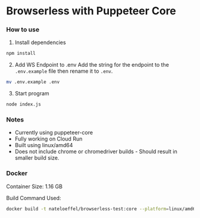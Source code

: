 # Browserless with Puppeteer Core

### How to use
1. Install dependencies
```sh
npm install
```
2. Add WS Endpoint to .env
Add the string for the endpoint to the `.env.example` file then rename it to `.env`.
```sh
mv .env.example .env
```
3. Start program
```sh
node index.js
```


### Notes
* Currently using puppeteer-core
* Fully working on Cloud Run
* Built using linux/amd64
* Does not include chrome or chromedriver builds - Should result in smaller build size.

### Docker
Container Size: 1.16 GB

Build Command Used:
```sh
docker build -t nateloeffel/browserless-test:core --platform=linux/amd64 .
```